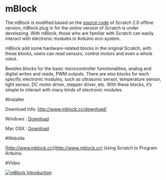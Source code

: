 # mBlock
The mBlock is modified based on the [source code](https://github.com/LLK/scratch-flash) of Scratch 2.0 offline version, mBlock plug in for the online version of Scratch is under devoloping. With mBlock, those who are familiar with Scratch can easily interact with electronic modules in Arduino eco-system.

mBlock add some hardware-related blocks in the original Scratch, with these blocks, users can read sensors, control motors and even a whole robot.

Besides blocks for the basic microcontroller functionalities, analog and digital writes and reads, PWM outputs. There are also blocks for each specific electronic modules, such as ultrasonic sensor, temperature sensor, light sensor, DC motor driver, stepper driver, etc. With these blocks, it’s simple to interact with many kinds of electronic modules.

#Installer

Download Info: http://www.mblock.cc/download/

Windows : [Download](http://download.makeblock.cc/mblock/win_mBlock_v3.1.exe)

Mac OSX : [Download](http://download.makeblock.cc/mblock/win_mBlock_v3.1.exe)
 
#Website

[http://www.mblock.cc](http://www.mblock.cc) Using Scratch to Program Arduino. 

#Video

[![mBlock Introduction](http://img.youtube.com/vi/9b2QZVARYqk/0.jpg)](http://www.youtube.com/watch?v=9b2QZVARYqk)
